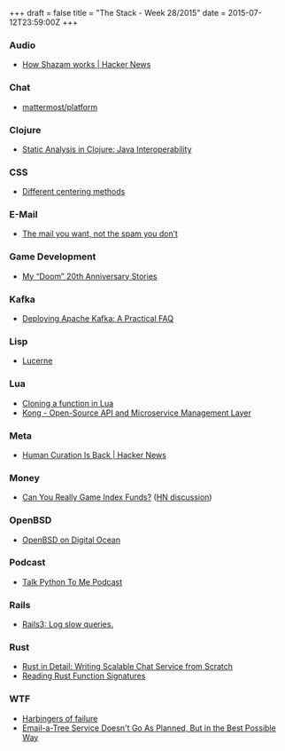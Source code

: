 +++
draft = false
title = "The Stack - Week 28/2015"
date = 2015-07-12T23:59:00Z
+++



### Audio

 - [How Shazam works | Hacker News][Howshazamworkshackernews]

[Howshazamworkshackernews]: https://news.ycombinator.com/item?id=9870408



### Chat

 - [mattermost/platform][Mattermostplatform]

[Mattermostplatform]: https://github.com/mattermost/platform



### Clojure

 - [Static Analysis in Clojure: Java Interoperability][Staticanalysisinclojurejavainteroperability]

[Staticanalysisinclojurejavainteroperability]: http://blog.venanti.us/static-analysis-clojure-jvm/



### CSS

 - [Different centering methods][Differentcenteringmethods]

[Differentcenteringmethods]: http://codepen.io/meodai/pen/XbEqZw?editors=110



### E-Mail

 - [The mail you want, not the spam you don’t][Officialgmailblogthemailyouwantnotthespamyoudont]

[Officialgmailblogthemailyouwantnotthespamyoudont]: http://gmailblog.blogspot.de/2015/07/the-mail-you-want-not-spam-you-dont.html



### Game Development

 - [My “Doom” 20th Anniversary Stories][Callmefishmealmydoom20thanniversarystories]

[Callmefishmealmydoom20thanniversarystories]: http://blog.wilshipley.com/2013/12/my-doom-20th-anniversary-stories.html



### Kafka

 - [Deploying Apache Kafka: A Practical FAQ][Deployingapachekafkaapracticalfaqclouderaengineeringblog]

[Deployingapachekafkaapracticalfaqclouderaengineeringblog]: http://blog.cloudera.com/blog/2015/07/deploying-apache-kafka-a-practical-faq/



### Lisp

 - [Lucerne][Lucerne]

[Lucerne]: http://eudoxia.me/lucerne/



### Lua

 - [Cloning a function in Lua][Cloningafunctioninlua]
 - [Kong - Open-Source API and Microservice Management Layer][Kongopensourceapiandmicroservicemanagementlayer]

[Cloningafunctioninlua]: http://leafo.net/guides/function-cloning-in-lua.html
[Kongopensourceapiandmicroservicemanagementlayer]: http://getkong.org/



### Meta

 - [Human Curation Is Back | Hacker News][Humancurationisbackhackernews]

[Humancurationisbackhackernews]: https://news.ycombinator.com/item?id=9847166



### Money

 - [Can You Really Game Index Funds?][Canyoureallygameindexfundsbloombergview] ([HN discussion][Canyoureallygameindexfundshackernews])

[Canyoureallygameindexfundsbloombergview]: http://www.bloombergview.com/articles/2015-07-07/can-you-really-game-index-funds-
[Canyoureallygameindexfundshackernews]: https://news.ycombinator.com/item?id=9847706



### OpenBSD

 - [OpenBSD on Digital Ocean][Tubstaopenbsdondigitalocean]

[Tubstaopenbsdondigitalocean]: http://www.tubsta.com/2015/04/openbsd-on-digital-ocean/



### Podcast

 - [Talk Python To Me Podcast][Talkpythontomepodcast]

[Talkpythontomepodcast]: http://www.talkpythontome.com/



### Rails

 - [Rails3: Log slow queries.][Rails3logslowqueries]

[Rails3logslowqueries]: https://gist.github.com/mattscilipoti/835724



### Rust

 - [Rust in Detail: Writing Scalable Chat Service from Scratch][Rustindetailwritingscalablechatservicefromscratch]
 - [Reading Rust Function Signatures][Readingrustfunctionsignatures]

[Rustindetailwritingscalablechatservicefromscratch]: http://nbaksalyar.github.io/2015/07/10/writing-chat-in-rust.html
[Readingrustfunctionsignatures]: http://hoverbear.org/2015/07/10/reading-rust-function-signatures/



### WTF

 - [Harbingers of failure][Harbingersoffailure]
 - [Email-a-Tree Service Doesn't Go As Planned, But in the Best Possible Way][Emailatreeservicedoesntgoasplannedbutinthebestpossiblewaycitylab]

[Harbingersoffailure]: http://marginalrevolution.com/marginalrevolution/2015/07/harbingers-of-failure.html
[Emailatreeservicedoesntgoasplannedbutinthebestpossiblewaycitylab]: http://www.citylab.com/tech/2015/07/when-you-give-a-tree-an-email-address/398219/



